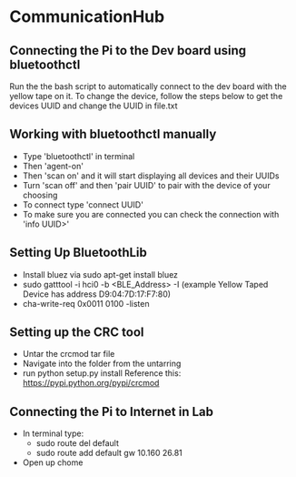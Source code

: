 # CommunicationHub
## Connecting the Pi to the Dev board using bluetoothctl
Run the the bash script to automatically connect to the dev board with the yellow tape on it. To change the device, follow the steps below to get the devices UUID and change the UUID in file.txt

## Working with bluetoothctl manually
  - Type 'bluetoothctl' in terminal 
  - Then 'agent-on'
  - Then 'scan on' and it will start displaying all devices and their UUIDs
  - Turn 'scan off' and then 'pair UUID' to pair with the device of your choosing
  - To connect type 'connect UUID' 
  - To make sure you are connected you can check the connection with 'info UUID>'
  
## Setting Up BluetoothLib
  - Install bluez via sudo apt-get install bluez
  - sudo gatttool -i hci0 -b <BLE_Address> -I  (example Yellow Taped Device has address D9:04:7D:17:F7:80) 
  - cha-write-req 0x0011 0100 -listen

## Setting up the CRC tool
  - Untar the crcmod tar file
  - Navigate into the folder from the untarring
  - run python setup.py install
  Reference this: https://pypi.python.org/pypi/crcmod
  
## Connecting the Pi to Internet in Lab
  - In terminal type: 
     - sudo route del default
     - sudo route add default gw 10.160 26.81
  - Open up chome

